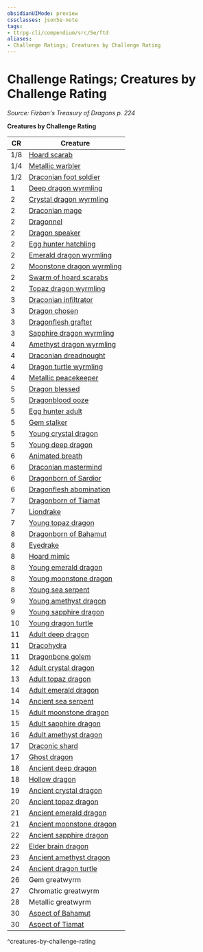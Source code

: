 ```yaml
---
obsidianUIMode: preview
cssclasses: json5e-note
tags:
- ttrpg-cli/compendium/src/5e/ftd
aliases:
- Challenge Ratings; Creatures by Challenge Rating
---
```

# Challenge Ratings; Creatures by Challenge Rating
*Source: Fizban's Treasury of Dragons p. 224* 

**Creatures by Challenge Rating**

| CR | Creature |
|----|----------|
| 1/8 | [Hoard scarab](/3-Mechanics/CLI/Compendium/bestiary/monstrosity/hoard-scarab-ftd.md) |
| 1/4 | [Metallic warbler](/3-Mechanics/CLI/Compendium/bestiary/construct/metallic-warbler-ftd.md) |
| 1/2 | [Draconian foot soldier](/3-Mechanics/CLI/Compendium/bestiary/monstrosity/draconian-foot-soldier-ftd.md) |
| 1 | [Deep dragon wyrmling](/3-Mechanics/CLI/Compendium/bestiary/dragon/deep-dragon-wyrmling-ftd.md) |
| 2 | [Crystal dragon wyrmling](/3-Mechanics/CLI/Compendium/bestiary/dragon/crystal-dragon-wyrmling-ftd.md) |
| 2 | [Draconian mage](/3-Mechanics/CLI/Compendium/bestiary/monstrosity/draconian-mage-ftd.md) |
| 2 | [Dragonnel](/3-Mechanics/CLI/Compendium/bestiary/dragon/dragonnel-ftd.md) |
| 2 | [Dragon speaker](/3-Mechanics/CLI/Compendium/bestiary/humanoid/dragon-speaker-ftd.md) |
| 2 | [Egg hunter hatchling](/3-Mechanics/CLI/Compendium/bestiary/monstrosity/egg-hunter-hatchling-ftd.md) |
| 2 | [Emerald dragon wyrmling](/3-Mechanics/CLI/Compendium/bestiary/dragon/emerald-dragon-wyrmling-ftd.md) |
| 2 | [Moonstone dragon wyrmling](/3-Mechanics/CLI/Compendium/bestiary/dragon/moonstone-dragon-wyrmling-ftd.md) |
| 2 | [Swarm of hoard scarabs](/3-Mechanics/CLI/Compendium/bestiary/monstrosity/swarm-of-hoard-scarabs-ftd.md) |
| 2 | [Topaz dragon wyrmling](/3-Mechanics/CLI/Compendium/bestiary/dragon/topaz-dragon-wyrmling-ftd.md) |
| 3 | [Draconian infiltrator](/3-Mechanics/CLI/Compendium/bestiary/monstrosity/draconian-infiltrator-ftd.md) |
| 3 | [Dragon chosen](/3-Mechanics/CLI/Compendium/bestiary/humanoid/dragon-chosen-ftd.md) |
| 3 | [Dragonflesh grafter](/3-Mechanics/CLI/Compendium/bestiary/monstrosity/dragonflesh-grafter-ftd.md) |
| 3 | [Sapphire dragon wyrmling](/3-Mechanics/CLI/Compendium/bestiary/dragon/sapphire-dragon-wyrmling-ftd.md) |
| 4 | [Amethyst dragon wyrmling](/3-Mechanics/CLI/Compendium/bestiary/dragon/amethyst-dragon-wyrmling-ftd.md) |
| 4 | [Draconian dreadnought](/3-Mechanics/CLI/Compendium/bestiary/monstrosity/draconian-dreadnought-ftd.md) |
| 4 | [Dragon turtle wyrmling](/3-Mechanics/CLI/Compendium/bestiary/dragon/dragon-turtle-wyrmling-ftd.md) |
| 4 | [Metallic peacekeeper](/3-Mechanics/CLI/Compendium/bestiary/construct/metallic-peacekeeper-ftd.md) |
| 5 | [Dragon blessed](/3-Mechanics/CLI/Compendium/bestiary/humanoid/dragon-blessed-ftd.md) |
| 5 | [Dragonblood ooze](/3-Mechanics/CLI/Compendium/bestiary/ooze/dragonblood-ooze-ftd.md) |
| 5 | [Egg hunter adult](/3-Mechanics/CLI/Compendium/bestiary/monstrosity/egg-hunter-adult-ftd.md) |
| 5 | [Gem stalker](/3-Mechanics/CLI/Compendium/bestiary/monstrosity/gem-stalker-ftd.md) |
| 5 | [Young crystal dragon](/3-Mechanics/CLI/Compendium/bestiary/dragon/young-crystal-dragon-ftd.md) |
| 5 | [Young deep dragon](/3-Mechanics/CLI/Compendium/bestiary/dragon/young-deep-dragon-ftd.md) |
| 6 | [Animated breath](/3-Mechanics/CLI/Compendium/bestiary/elemental/animated-breath-ftd.md) |
| 6 | [Draconian mastermind](/3-Mechanics/CLI/Compendium/bestiary/monstrosity/draconian-mastermind-ftd.md) |
| 6 | [Dragonborn of Sardior](/3-Mechanics/CLI/Compendium/bestiary/humanoid/dragonborn-of-sardior-ftd.md) |
| 6 | [Dragonflesh abomination](/3-Mechanics/CLI/Compendium/bestiary/monstrosity/dragonflesh-abomination-ftd.md) |
| 7 | [Dragonborn of Tiamat](/3-Mechanics/CLI/Compendium/bestiary/humanoid/dragonborn-of-tiamat-ftd.md) |
| 7 | [Liondrake](/3-Mechanics/CLI/Compendium/bestiary/monstrosity/liondrake-ftd.md) |
| 7 | [Young topaz dragon](/3-Mechanics/CLI/Compendium/bestiary/dragon/young-topaz-dragon-ftd.md) |
| 8 | [Dragonborn of Bahamut](/3-Mechanics/CLI/Compendium/bestiary/humanoid/dragonborn-of-bahamut-ftd.md) |
| 8 | [Eyedrake](/3-Mechanics/CLI/Compendium/bestiary/aberration/eyedrake-ftd.md) |
| 8 | [Hoard mimic](/3-Mechanics/CLI/Compendium/bestiary/monstrosity/hoard-mimic-ftd.md) |
| 8 | [Young emerald dragon](/3-Mechanics/CLI/Compendium/bestiary/dragon/young-emerald-dragon-ftd.md) |
| 8 | [Young moonstone dragon](/3-Mechanics/CLI/Compendium/bestiary/dragon/young-moonstone-dragon-ftd.md) |
| 8 | [Young sea serpent](/3-Mechanics/CLI/Compendium/bestiary/dragon/young-sea-serpent-ftd.md) |
| 9 | [Young amethyst dragon](/3-Mechanics/CLI/Compendium/bestiary/dragon/young-amethyst-dragon-ftd.md) |
| 9 | [Young sapphire dragon](/3-Mechanics/CLI/Compendium/bestiary/dragon/young-sapphire-dragon-ftd.md) |
| 10 | [Young dragon turtle](/3-Mechanics/CLI/Compendium/bestiary/dragon/young-dragon-turtle-ftd.md) |
| 11 | [Adult deep dragon](/3-Mechanics/CLI/Compendium/bestiary/dragon/adult-deep-dragon-ftd.md) |
| 11 | [Dracohydra](/3-Mechanics/CLI/Compendium/bestiary/monstrosity/dracohydra-ftd.md) |
| 11 | [Dragonbone golem](/3-Mechanics/CLI/Compendium/bestiary/construct/dragonbone-golem-ftd.md) |
| 12 | [Adult crystal dragon](/3-Mechanics/CLI/Compendium/bestiary/dragon/adult-crystal-dragon-ftd.md) |
| 13 | [Adult topaz dragon](/3-Mechanics/CLI/Compendium/bestiary/dragon/adult-topaz-dragon-ftd.md) |
| 14 | [Adult emerald dragon](/3-Mechanics/CLI/Compendium/bestiary/dragon/adult-emerald-dragon-ftd.md) |
| 14 | [Ancient sea serpent](/3-Mechanics/CLI/Compendium/bestiary/dragon/ancient-sea-serpent-ftd.md) |
| 15 | [Adult moonstone dragon](/3-Mechanics/CLI/Compendium/bestiary/dragon/adult-moonstone-dragon-ftd.md) |
| 15 | [Adult sapphire dragon](/3-Mechanics/CLI/Compendium/bestiary/dragon/adult-sapphire-dragon-ftd.md) |
| 16 | [Adult amethyst dragon](/3-Mechanics/CLI/Compendium/bestiary/dragon/adult-amethyst-dragon-ftd.md) |
| 17 | [Draconic shard](/3-Mechanics/CLI/Compendium/bestiary/undead/draconic-shard-ftd.md) |
| 17 | [Ghost dragon](/3-Mechanics/CLI/Compendium/bestiary/undead/ghost-dragon-ftd.md) |
| 18 | [Ancient deep dragon](/3-Mechanics/CLI/Compendium/bestiary/dragon/ancient-deep-dragon-ftd.md) |
| 18 | [Hollow dragon](/3-Mechanics/CLI/Compendium/bestiary/undead/hollow-dragon-ftd.md) |
| 19 | [Ancient crystal dragon](/3-Mechanics/CLI/Compendium/bestiary/dragon/ancient-crystal-dragon-ftd.md) |
| 20 | [Ancient topaz dragon](/3-Mechanics/CLI/Compendium/bestiary/dragon/ancient-topaz-dragon-ftd.md) |
| 21 | [Ancient emerald dragon](/3-Mechanics/CLI/Compendium/bestiary/dragon/ancient-emerald-dragon-ftd.md) |
| 21 | [Ancient moonstone dragon](/3-Mechanics/CLI/Compendium/bestiary/dragon/ancient-moonstone-dragon-ftd.md) |
| 22 | [Ancient sapphire dragon](/3-Mechanics/CLI/Compendium/bestiary/dragon/ancient-sapphire-dragon-ftd.md) |
| 22 | [Elder brain dragon](/3-Mechanics/CLI/Compendium/bestiary/aberration/elder-brain-dragon-ftd.md) |
| 23 | [Ancient amethyst dragon](/3-Mechanics/CLI/Compendium/bestiary/dragon/ancient-amethyst-dragon-ftd.md) |
| 24 | [Ancient dragon turtle](/3-Mechanics/CLI/Compendium/bestiary/dragon/ancient-dragon-turtle-ftd.md) |
| 26 | Gem greatwyrm |
| 27 | Chromatic greatwyrm |
| 28 | Metallic greatwyrm |
| 30 | [Aspect of Bahamut](/3-Mechanics/CLI/Compendium/bestiary/dragon/aspect-of-bahamut-ftd.md) |
| 30 | [Aspect of Tiamat](/3-Mechanics/CLI/Compendium/bestiary/dragon/aspect-of-tiamat-ftd.md) |
^creatures-by-challenge-rating